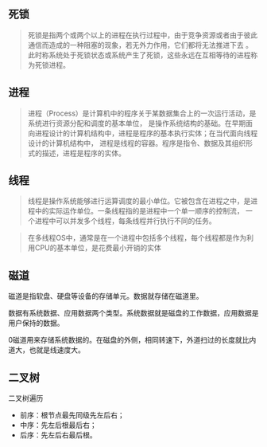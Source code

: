 ## 死锁

> 死锁是指两个或两个以上的进程在执行过程中，由于竞争资源或者由于彼此通信而造成的一种阻塞的现象，若无外力作用，它们都将无法推进下去
。此时称系统处于死锁状态或系统产生了死锁，这些永远在互相等待的进程称为死锁进程。

## 进程

> 进程（Process）是计算机中的程序关于某数据集合上的一次运行活动，是系统进行资源分配和调度的基本单位，
是操作系统结构的基础。在早期面向进程设计的计算机结构中，进程是程序的基本执行实体；在当代面向线程设计的计算机结构中，
进程是线程的容器。程序是指令、数据及其组织形式的描述，进程是程序的实体。

## 线程

> 线程是操作系统能够进行运算调度的最小单位。它被包含在进程之中，是进程中的实际运作单位。一条线程指的是进程中一个单一顺序的控制流，
一个进程中可以并发多个线程，每条线程并行执行不同的任务。

> 在多线程OS中，通常是在一个进程中包括多个线程，每个线程都是作为利用CPU的基本单位，是花费最小开销的实体

## 磁道

   磁道是指软盘、硬盘等设备的存储单元。数据就存储在磁道里。
   
   数据有系统数据、应用数据两个类型。系统数据就是磁盘的工作数据，应用数据是用户保持的数据。
   
   0磁道用来存储系统数据的。在磁盘的外侧，相同转速下，外道扫过的长度就比内道大，也就是线速度大。
   
## 二叉树 

二叉树遍历

- 前序：根节点最先同级先左后右；
- 中序：先左后根最后右；
- 后序：先左后右最后根。
